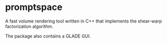 # promptspace
A fast volume rendering tool written in C++ that implements the
shear-warp factorization algorithm.

The package also contains a GLADE GUI.

